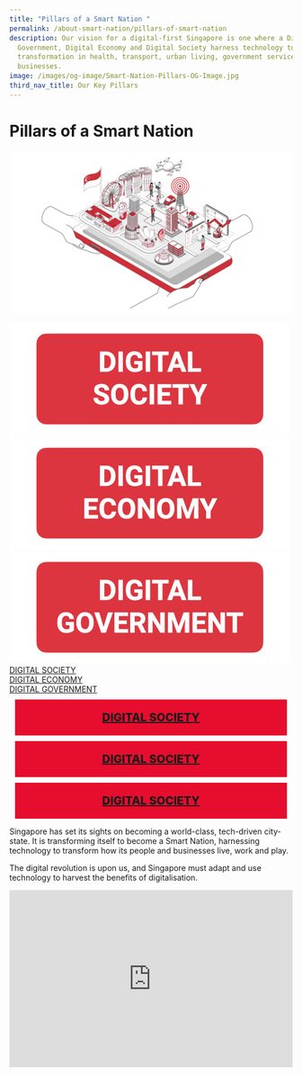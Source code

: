 ```yaml
---
title: "Pillars of a Smart Nation "
permalink: /about-smart-nation/pillars-of-smart-nation
description: Our vision for a digital-first Singapore is one where a Digital
  Government, Digital Economy and Digital Society harness technology to effect
  transformation in health, transport, urban living, government services and
  businesses.
image: /images/og-image/Smart-Nation-Pillars-OG-Image.jpg
third_nav_title: Our Key Pillars
---
```

# Pillars of a Smart Nation
![Three Pillars of a Smart Nation](/images/abt-smart-nation/Smart_Nation_Pillars.jpg)

<div class="row">
	<div class="col"> 
		<a href="/about-smart-nation/digital-society"><img src="/images/abt-smart-nation/Digital_Society_Button.jpg" alt="Digital Society"></a></div>
	<div class="col"> 
		<a href="/about-smart-nation/digital-economy"><img src="/images/abt-smart-nation/Digital_Economy_Button.jpg" alt="Digital Economy"></a></div>
	<div class="col"> 
		<a href="/about-smart-nation/digital-government"><img src="/images/abt-smart-nation/Digital_Government_Button.jpg" alt="Digital Government"></a></div>
	</div>
	
<div class="row">
	<div class="col"> 
		<a href="/about-smart-nation/digital-society">DIGITAL SOCIETY</a></div>
	<div class="col"> 
		<a href="/about-smart-nation/digital-economy">DIGITAL ECONOMY</a></div>
	<div class="col"> 
		<a href="/about-smart-nation/digital-government">DIGITAL GOVERNMENT</a></div>
	</div>


<div class="row">
	<div class="col" style="background-color: #e70d2e; margin: 10px; text-align: center; padding: 20px; font-size:20px; font-weight: 800; color: #FFFFFF;"><a href="/about-smart-nation/digital-society">DIGITAL SOCIETY</a></div>
	<div class="col" style="background-color: #e70d2e; margin: 10px; text-align: center; padding: 20px; font-size:20px; font-weight: 800; color: #FFFFFF;"><a href="/about-smart-nation/digital-society">DIGITAL SOCIETY</a></div>
	<div class="col" style="background-color: #e70d2e; margin: 10px; text-align: center; padding: 20px; font-size:20px; font-weight: 800; color: #FFFFFF;"><a href="/about-smart-nation/digital-society">DIGITAL SOCIETY</a></div>
		

Singapore has set its sights on becoming a world-class, tech-driven city-state. It is transforming itself to become a Smart Nation, harnessing technology to transform how its people and businesses live, work and play.  
  
The digital revolution is upon us, and Singapore must adapt and use technology to harvest the benefits of digitalisation.

<iframe width="100%" height="315" src="https://www.youtube.com/embed/DJmoy41mWDQ" title="YouTube video player" frameborder="0" allow="accelerometer; autoplay; clipboard-write; encrypted-media; gyroscope; picture-in-picture" allowfullscreen></iframe>